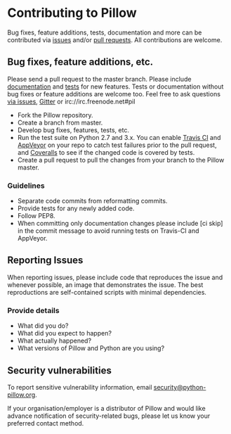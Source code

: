 # Contributing to Pillow

Bug fixes, feature additions, tests, documentation and more can be contributed via [issues](https://github.com/python-pillow/Pillow/issues) and/or [pull requests](https://github.com/python-pillow/Pillow/pulls). All contributions are welcome.

## Bug fixes, feature additions, etc.

Please send a pull request to the master branch. Please include [documentation](https://pillow.readthedocs.io) and [tests](../Tests/README.rst) for new features. Tests or documentation without bug fixes or feature additions are welcome too. Feel free to ask questions [via issues](https://github.com/python-pillow/Pillow/issues/new), [Gitter](https://gitter.im/python-pillow/Pillow) or irc://irc.freenode.net#pil

- Fork the Pillow repository.
- Create a branch from master.
- Develop bug fixes, features, tests, etc.
- Run the test suite on Python 2.7 and 3.x. You can enable [Travis CI](https://travis-ci.org/profile/) and [AppVeyor](https://ci.appveyor.com/projects/new) on your repo to catch test failures prior to the pull request, and [Coveralls](https://coveralls.io/repos/new) to see if the changed code is covered by tests.
- Create a pull request to pull the changes from your branch to the Pillow master.

### Guidelines

- Separate code commits from reformatting commits.
- Provide tests for any newly added code.
- Follow PEP8.
- When committing only documentation changes please include [ci skip] in the commit message to avoid running tests on Travis-CI and AppVeyor.

## Reporting Issues

When reporting issues, please include code that reproduces the issue and whenever possible, an image that demonstrates the issue. The best reproductions are self-contained scripts with minimal dependencies.

### Provide details

- What did you do?
- What did you expect to happen?
- What actually happened?
- What versions of Pillow and Python are you using?

## Security vulnerabilities

To report sensitive vulnerability information, email security@python-pillow.org.

If your organisation/employer is a distributor of Pillow and would like advance notification of security-related bugs, please let us know your preferred contact method.
